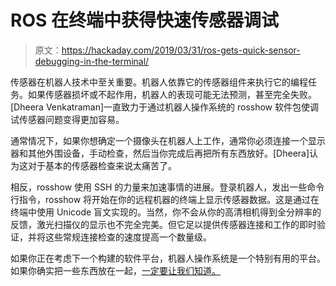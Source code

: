 # ROS 在终端中获得快速传感器调试

> 原文：<https://hackaday.com/2019/03/31/ros-gets-quick-sensor-debugging-in-the-terminal/>

传感器在机器人技术中至关重要。机器人依靠它的传感器组件来执行它的编程任务。如果传感器损坏或不起作用，机器人的表现可能无法预测，甚至完全失败。[Dheera Venkatraman]一直致力于通过机器人操作系统的 rosshow 软件包使调试传感器问题变得更加容易。

通常情况下，如果你想确定一个摄像头在机器人上工作，通常你必须连接一个显示器和其他外围设备，手动检查，然后当你完成后再把所有东西放好。[Dheera]认为这对于基本的传感器检查来说太痛苦了。

相反，rosshow 使用 SSH 的力量来加速事情的进展。登录机器人，发出一些命令行指令，rosshow 将开始在你的远程机器的终端上显示传感器数据。这是通过在终端中使用 Unicode 盲文实现的。当然，你不会从你的高清相机得到全分辨率的反馈，激光扫描仪的显示也不完全完美。但它足以提供传感器连接和工作的即时验证，并将这些常规连接检查的速度提高一个数量级。

如果你正在考虑下一个构建的软件平台，机器人操作系统是一个特别有用的平台。如果你确实把一些东西放在一起，[一定要让我们知道。](http://hackaday.com/submit-a-tip)